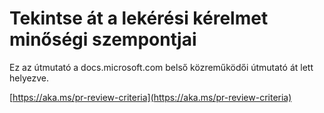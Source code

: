 # <a name="quality-criteria-for-pull-request-review"></a>Tekintse át a lekérési kérelmet minőségi szempontjai

Ez az útmutató a docs.microsoft.com belső közreműködői útmutató át lett helyezve.

[https://aka.ms/pr-review-criteria](https://aka.ms/pr-review-criteria)